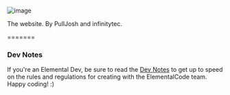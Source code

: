 ![image](https://cloud.githubusercontent.com/assets/5458180/8791470/4f758e90-2f29-11e5-8f29-98886c74cb52.png)

The website. By PullJosh and infinitytec.



=======

### Dev Notes
If you're an Elemental Dev, be sure to read the [Dev Notes](https://github.com/ElementalCode/Elemental/wiki/Dev-Notes) to get up to speed on the rules and regulations for creating with the ElementalCode team. Happy coding! :)
